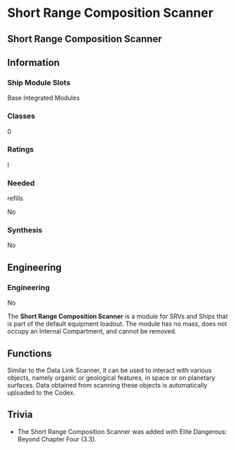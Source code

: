 # Short Range Composition Scanner
## **Short Range Composition Scanner**

## Information

### Ship Module Slots

Base Integrated Modules

### Classes

0

### Ratings

I

### Needed
refills

No

### Synthesis

No

## Engineering

###  Engineering

No

The **Short Range Composition Scanner** is a module for SRVs and Ships that is part of the default equipment loadout. The module has no mass, does not occupy an Internal Compartment, and cannot be removed.

## Functions

Similar to the Data Link Scanner, it can be used to interact with various objects, namely organic or geological features, in space or on planetary surfaces. Data obtained from scanning these objects is automatically uploaded to the Codex.

## Trivia

- The Short Range Composition Scanner was added with Elite Dangerous: Beyond Chapter Four (3.3).